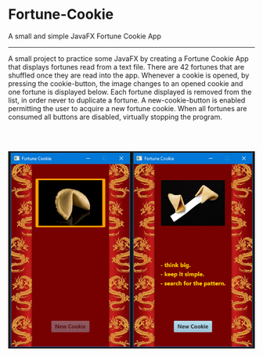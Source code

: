 # Fortune-Cookie
A small and simple JavaFX Fortune Cookie App
<hr>
A small project to practice some JavaFX by creating a Fortune Cookie App that displays fortunes read from a text file. 
There are 42 fortunes that are shuffled once they are read into the app. Whenever a cookie is opened, by pressing the cookie-button, the image changes to an opened cookie and one fortune is displayed below. 
Each fortune displayed is removed from the list, in order never to duplicate a fortune. A new-cookie-button is enabled permitting the user to acquire a new fortune cookie.
When all fortunes are consumed all buttons are disabled, virtually stopping the program.

</br></br>

![Image of Fortune Cookie App](fortune_cookie_app.png)
